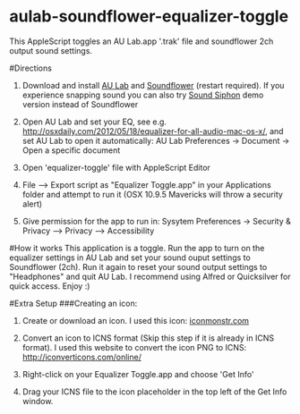 aulab-soundflower-equalizer-toggle
==================================

This AppleScript toggles an AU Lab.app '.trak' file and soundflower 2ch output sound settings.

#Directions
1) Download and install [AU Lab](https://www.apple.com/itunes/mastered-for-itunes/) and [Soundflower](https://code.google.com/p/soundflower/downloads/list) (restart required). If you experience snapping sound you can also try [Sound Siphon](http://staticz.com/soundsiphon/) demo version instead of Soundflower

2) Open AU Lab and set your EQ, see e.g. http://osxdaily.com/2012/05/18/equalizer-for-all-audio-mac-os-x/, and set AU Lab to open it automatically: AU Lab Preferences -> Document -> Open a specific document

3) Open 'equalizer-toggle' file with AppleScript Editor

4) File --> Export script as "Equalizer Toggle.app" in your Applications folder and attempt to run it (OSX 10.9.5 Mavericks will throw a security alert)

5) Give permission for the app to run in: Sysytem Preferences -> Security & Privacy --> Privacy --> Accessibility

#How it works
This application is a toggle. Run the app to turn on the equalizer settings in AU Lab and set your sound ouput settings to Soundflower (2ch). Run it again to reset your sound output settings to "Headphones" and quit AU Lab. I recommend using Alfred or Quicksilver for quick access. Enjoy :)

#Extra Setup
###Creating an icon:

1) Create or download an icon. I used this icon: [iconmonstr.com](http://iconmonstr.com/g/?icon=iconmonstr-sound-wave-2-icon.png)

2) Convert an icon to ICNS format (Skip this step if it is already in ICNS format). I used this website to convert the icon PNG to ICNS: http://iconverticons.com/online/

3) Right-click on your Equalizer Toggle.app and choose 'Get Info'

4) Drag your ICNS file to the icon placeholder in the top left of the Get Info window.
